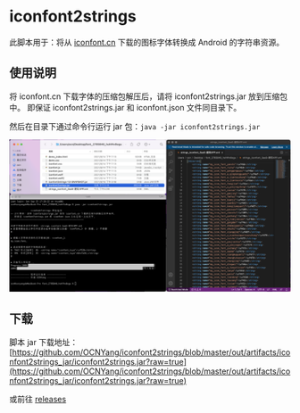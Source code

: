 # iconfont2strings

此脚本用于：将从 [iconfont.cn](https://iconfont.cn/) 下载的图标字体转换成 Android 的字符串资源。

## 使用说明

将 iconfont.cn 下载字体的压缩包解压后，请将 iconfont2strings.jar 放到压缩包中。
即保证 iconfont2strings.jar 和 iconfont.json 文件同目录下。

然后在目录下通过命令行运行 jar 包：`java -jar iconfont2strings.jar`

![示例](https://github.com/OCNYang/iconfont2strings/blob/master/doc/step.png?raw=true)

## 下载

脚本 jar 下载地址：[https://github.com/OCNYang/iconfont2strings/blob/master/out/artifacts/iconfont2strings_jar/iconfont2strings.jar?raw=true](https://github.com/OCNYang/iconfont2strings/blob/master/out/artifacts/iconfont2strings_jar/iconfont2strings.jar?raw=true)

或前往 [releases](https://github.com/OCNYang/iconfont2strings/releases)